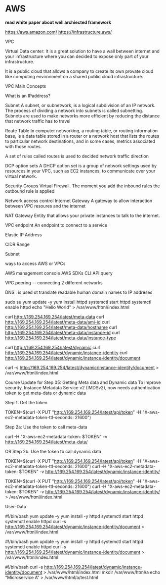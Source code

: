 # AWS

**read white paper about well archiected framework**

https://aws.amazon.com/
https://infrastructure.aws/

VPC

Virtual Data center: It is a great solution to have a wall between internet and your infrastructure where you can decided to expose only part of your infrastructure.

It is a public cloud that allows a company to create its own provate cloud like computing environment on a shared public cloud infrastructure.

VPC Main Concepts

What is an IPaddress?

Subnet
A subnet, or subnetwork, is a logical subdivision of an IP network. The process of dividing a network into subnets is called subnetting. Subnets are used to make networks more efficient by reducing the distance that network traffic has to travel

Route Table
In computer networking, a routing table, or routing information base, is a data table stored in a router or a network host that lists the routes to particular network destinations, and in some cases, metrics associated with those routes.

A set of rules called routes is used to decided network traffic direction

DCP option sets
A DHCP option set is a group of network settings used by resources in your VPC, such as EC2 instances, to communicate over your virtual network.

Security Groups
Virtual Firewall. The moment you add the inbound rules the outbound rule is applied

Network access control
Internet Gateway
A gateway to allow interaction between VPC  resoures and the internet

NAT Gateway
Entity that allows your private instances to talk to the internet.

VPC endpoint
An endpoint to connect to a service

Elastic IP Address

CIDR Range

Subnet

ways to access AWS or VPCs

AWS management console
AWS SDKs
CLI
API query

VPC peering -- connecting 2 different networks

DNS : is used ot translate readable human domain names to IP addreses



sudo su
yum update -y
yum install httpd
systemctl start httpd
systemctl enable httpd
echo "Hello World" > /var/www/html/index.html
 
curl http://169.254.169.254/latest/meta-data
curl http://169.254.169.254/latest/meta-data/ami-id
curl http://169.254.169.254/latest/meta-data/hostname
curl http://169.254.169.254/latest/meta-data/instance-id
curl http://169.254.169.254/latest/meta-data/instance-type
 
curl http://169.254.169.254/latest/dynamic
curl http://169.254.169.254/latest/dynamic/instance-identity
curl http://169.254.169.254/latest/dynamic/instance-identity/document
 
curl -s http://169.254.169.254/latest/dynamic/instance-identity/document > /var/www/html/index.html


Course Update for Step 05: Getting Meta data and Dynamic data
To improve security, Instance Metadata Service v2 (IMDSv2), now needs authentication token to get meta-data or dynamic data

Step 1: Get the token

TOKEN=$(curl -X PUT "http://169.254.169.254/latest/api/token" -H "X-aws-ec2-metadata-token-ttl-seconds: 21600")

Step 2a: Use the token to call meta-data

curl -H "X-aws-ec2-metadata-token: $TOKEN" -v http://169.254.169.254/latest/meta-data/

OR Step 2b: Use the token to call dynamic data

TOKEN=$(curl -X PUT "http://169.254.169.254/latest/api/token" -H "X-aws-ec2-metadata-token-ttl-seconds: 21600")
curl -H "X-aws-ec2-metadata-token: $TOKEN" -v http://169.254.169.254/latest/dynamic/instance-identity/

TOKEN=$(curl -X PUT "http://169.254.169.254/latest/api/token" -H "X-aws-ec2-metadata-token-ttl-seconds: 21600")
curl -H "X-aws-ec2-metadata-token: $TOKEN" -v http://169.254.169.254/latest/dynamic/instance-identity/ > /var/www/html/index.html


User-Data

#!/bin/bash
yum update -y
yum install -y httpd
systemctl start httpd
systemctl enable httpd
curl -s http://169.254.169.254/latest/dynamic/instance-identity/document > /var/www/html/index.html


#!/bin/bash
yum update -y
yum install -y httpd
systemctl start httpd
systemctl enable httpd
curl -s http://169.254.169.254/latest/dynamic/instance-identity/document > /var/www/html/index.html

#!/bin/bash
curl -s http://169.254.169.254/latest/dynamic/instance-identity/document > /var/www/html/index.html
mkdir /var/www/html/a
echo “Microservice A” > /var/www/html/a/test.html
